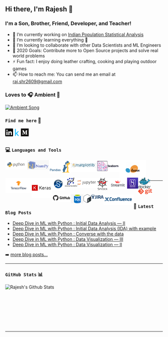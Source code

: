 ## Hi there, I'm Rajesh 👋

### **I'm a Son, Brother, Friend, Developer, and Teacher!**
- 🔭 I’m currently working on [Indian Population Statistical Analysis](https://www.kaggle.com/sm261998/indian-population-stats-for-data-analysis)
- 🌱 I’m currently learning everything 🤣
- 👯 I’m looking to collaborate with other Data Scientists and ML Engineers
- 🥅 2020 Goals: Contribute more to Open Source projects and solve real world problems
- ⚡ Fun fact: I enjoy doing leather crafting, cooking and playing outdoor games
- 📫 How to reach me: You can send me an email at raj.shr2609@gmail.com

### Loves to 🎧 Ambient :musical_note: 
[<img src="https://github.com/Rajesh-ML-Engg/Rajesh-ML-Engg/blob/dev/Supp_files/sound_cloud.gif" alt="Ambient Song" width="140" />](https://soundcloud.com/ambientmusicalgenre/kasseo-border)

### **``Find me here``** :pushpin: 
<!--Find me here--LIST:START -->
[<img align="left" alt="Rajesh | Linkedin" width="25px" src="https://github.com/Rajesh-ML-Engg/Rajesh-ML-Engg/blob/dev/Supp_files/linkedin.svg" />](https://www.linkedin.com/in/rajesh-ml-engg)
[<img align="left" alt="Rajesh | Kaggle" width="25px" src="https://github.com/Rajesh-ML-Engg/Rajesh-ML-Engg/blob/dev/Supp_files/kaggle.png" />](https://www.kaggle.com/rajesh2609)
[<img align="left" alt="Rajesh | Medium" width="25px" src="https://github.com/Rajesh-ML-Engg/Rajesh-ML-Engg/blob/dev/Supp_files/medium.png" />](https://medium.com/@Rajesh_ML_Engg)
<!--Find me here--LIST:START -->

<br />
<br />

### :computer: **``Languages and Tools``**
<!--Languages and Tools--LIST:START -->
[<img align="left" alt="Rajesh | Python" width="70px" 
src="https://github.com/Rajesh-ML-Engg/Rajesh-ML-Engg/blob/master/Supp_files/python.png" />](https://www.python.org/)
[<img align="left" alt="Rajesh | Numpy" width="70px" 
src="https://github.com/Rajesh-ML-Engg/Rajesh-ML-Engg/blob/master/Supp_files/numpy.png" />](https://numpy.org/)
[<img align="left" alt="Rajesh | Pandas" width="70px" 
src="https://github.com/Rajesh-ML-Engg/Rajesh-ML-Engg/blob/master/Supp_files/pandas.jpg" />](https://pandas.pydata.org/)
[<img align="left" alt="Rajesh | Matplotlib" width="80px" src="https://github.com/Rajesh-ML-Engg/Rajesh-ML-Engg/blob/master/Supp_files/Matplotlib.jpeg" />](https://matplotlib.org/)
[<img align="left" alt="Rajesh | Seaborn" width="75px" 
src="https://github.com/Rajesh-ML-Engg/Rajesh-ML-Engg/blob/master/Supp_files/seaborn.png" />](https://seaborn.pydata.org/)
[<img align="left" alt="Rajesh | Scikit-learn" width="85px" 
src="https://github.com/Rajesh-ML-Engg/Rajesh-ML-Engg/blob/master/Supp_files/sklearn.jpg" />](https://scikit-learn.org/stable/)
[<img align="left" alt="Rajesh | Tensorflow" width="85px" 
src="https://github.com/Rajesh-ML-Engg/Rajesh-ML-Engg/blob/master/Supp_files/tf.png" />](https://www.tensorflow.org/)
[<img align="left" alt="Rajesh | Keras" width="65px" 
src="https://github.com/Rajesh-ML-Engg/Rajesh-ML-Engg/blob/master/Supp_files/keras.png" />](https://keras.io/)
[<img align="left" alt="Rajesh | Scipy" width="40px" 
src="https://github.com/Rajesh-ML-Engg/Rajesh-ML-Engg/blob/master/Supp_files/scipy.jpg" />](https://www.scipy.org/)
[<img align="left" alt="Rajesh | Statsmodels" width="40px" src="https://github.com/Rajesh-ML-Engg/Rajesh-ML-Engg/blob/master/Supp_files/statsmodels.svg" />](https://www.statsmodels.org/stable/index.html)
[<img align="left" alt="Rajesh | Jupyter Notebook" width="60px" src="https://github.com/Rajesh-ML-Engg/Rajesh-ML-Engg/blob/master/Supp_files/jupyter.png" />](https://jupyterlab.readthedocs.io/en/stable/)
[<img align="left" alt="Rajesh | Spyder" width="40px" 
src="https://github.com/Rajesh-ML-Engg/Rajesh-ML-Engg/blob/master/Supp_files/spyder.png" />](https://www.spyder-ide.org/)
[<img align="left" alt="Rajesh | Streamlit" width="60px" 
src="https://github.com/Rajesh-ML-Engg/Rajesh-ML-Engg/blob/master/Supp_files/streamlit.png" />](https://www.streamlit.io/)
[<img align="left" alt="Rajesh | Heroku" width="35px" 
src="https://github.com/Rajesh-ML-Engg/Rajesh-ML-Engg/blob/master/Supp_files/heroku.jpg" />](https://id.heroku.com/login)
[<img align="left" alt="Rajesh | Docker" width="40px" 
src="https://github.com/Rajesh-ML-Engg/Rajesh-ML-Engg/blob/master/Supp_files/docker.png" />](https://www.docker.com/)
[<img align="left" alt="Rajesh | Git" width="45px" 
src="https://github.com/Rajesh-ML-Engg/Rajesh-ML-Engg/blob/master/Supp_files/git.png" />](https://git-scm.com/)
[<img align="left" alt="Rajesh | GitHub" width="60px" 
src="https://github.com/Rajesh-ML-Engg/Rajesh-ML-Engg/blob/master/Supp_files/github.png" />](https://github.com/)
[<img align="left" alt="Rajesh | SQL" width="40px" 
src="https://github.com/Rajesh-ML-Engg/Rajesh-ML-Engg/blob/master/Supp_files/sql.jpg" />](https://www.oracle.com/database/technologies/appdev/sqldeveloper-landing.html)
[<img align="left" alt="Rajesh | Shell" width="25px" 
src="https://github.com/Rajesh-ML-Engg/Rajesh-ML-Engg/blob/master/Supp_files/shell.png" />](https://www.shellscript.sh/)
[<img align="left" alt="Rajesh | JIRA" width="40px" 
src="https://github.com/Rajesh-ML-Engg/Rajesh-ML-Engg/blob/master/Supp_files/jira.png" />](https://www.atlassian.com/software/jira)
[<img align="left" alt="Rajesh | Confluence" width="95px" src="https://github.com/Rajesh-ML-Engg/Rajesh-ML-Engg/blob/master/Supp_files/confluence.png" />](https://support.atlassian.com/confluence-cloud/)
<!--Languages and Tools--LIST:END -->

<br />
<br />
<br />

---

<br />
<br />

### :green_book: **``Latest Blog Posts``**

<!-- BLOG-POST-LIST:START -->
- [Deep Dive in ML with Python : Initial Data Analysis — II](https://medium.com/analytics-vidhya/deep-dive-in-machine-learning-with-python-4d4d8ab37f07)
- [Deep Dive in ML with Python : Initial Data Analysis (IDA) with example](https://medium.com/analytics-vidhya/deep-dive-in-machine-learning-with-python-ea09959c6e71)
- [Deep Dive in ML with Python : Converse with the data](https://medium.com/analytics-vidhya/deep-dive-in-machine-learning-with-python-64bcbe0b1b40)
- [Deep Dive in ML with Python : Data Visualization — III](https://medium.com/analytics-vidhya/deep-dive-in-machine-learning-with-python-19a67423218c)
- [Deep Dive in ML with Python : Data Visualization — II](https://medium.com/analytics-vidhya/deep-dive-in-machine-learning-with-python-a5c1d0c8ed8a)
<!-- BLOG-POST-LIST:END -->

➡️ [more blog posts...](https://medium.com/@Rajesh_ML_Engg)

---

### **``GitHub Stats``** :bar_chart:
<img align="left" alt="Rajesh's Github Stats" src="https://github-readme-stats.codestackr.vercel.app/api?username=Rajesh-ML-Engg&show_icons=true&hide_border=true" />
<br />
<br />
<br />
<br />
<br />
<br />
<br />
<br />

---